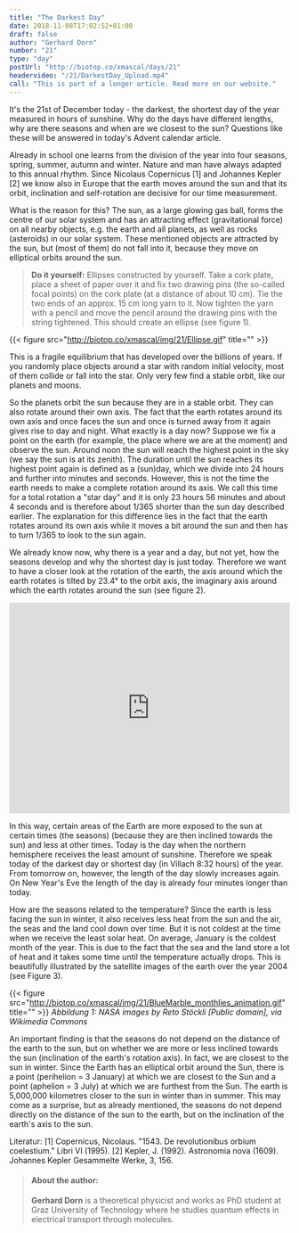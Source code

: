 ```yaml
---
title: "The Darkest Day"
date: 2018-11-08T17:02:52+01:00
draft: false
author: "Gerhard Dorn"
number: "21"
type: "day"
postUrl: "http://biotop.co/xmascal/days/21"
headervideo: "/21/DarkestDay_Upload.mp4"
call: "This is part of a longer article. Read more on our website."
---
```

It's the 21st of December today - the darkest, the shortest day of the year measured in hours of sunshine. Why do the days have different lengths, why are there seasons and when are we closest to the sun? Questions like these will be answered in today's Advent calendar article.

Already in school one learns from the division of the year into four seasons, spring, summer, autumn and winter. Nature and man have always adapted to this annual rhythm. Since Nicolaus Copernicus [1] and Johannes Kepler [2] we know also in Europe that the earth moves around the sun and that its orbit, inclination and self-rotation are decisive for our time measurement.

What is the reason for this?
The sun, as a large glowing gas ball, forms the centre of our solar system and has an attracting effect (gravitational force) on all nearby objects, e.g. the earth and all planets, as well as rocks (asteroids) in our solar system.
These mentioned objects are attracted by the sun, but (most of them) do not fall into it, because they move on elliptical orbits around the sun.

> **Do it yourself:** Ellipses constructed by yourself. Take a cork plate, place a sheet of paper over it and fix two drawing pins (the so-called focal points) on the cork plate (at a distance of about 10 cm). Tie the two ends of an approx. 15 cm long yarn to it. Now tighten the yarn with a pencil and move the pencil around the drawing pins with the string tightened. This should create an ellipse (see figure 1).

{{< figure src="http://biotop.co/xmascal/img/21/Ellipse.gif" title="" >}}

This is a fragile equilibrium that has developed over the billions of years.
If you randomly place objects around a star with random initial velocity, most of them collide or fall into the star. Only very few find a stable orbit, like our planets and moons.

<!--more-->

So the planets orbit the sun because they are in a stable orbit. They can also rotate around their own axis. The fact that the earth rotates around its own axis and once faces the sun and once is turned away from it again gives rise to day and night.
What exactly is a day now? Suppose we fix a point on the earth (for example, the place where we are at the moment) and observe the sun. Around noon the sun will reach the highest point in the sky (we say the sun is at its zenith). The duration until the sun reaches its highest point again is defined as a (sun)day, which we divide into 24 hours and further into minutes and seconds.
However, this is not the time the earth needs to make a complete rotation around its axis. We call this time for a total rotation a "star day" and it is only 23 hours 56 minutes and about 4 seconds and is therefore about 1/365 shorter than the sun day described earlier.
The explanation for this difference lies in the fact that the earth rotates around its own axis while it moves a bit around the sun and then has to turn 1/365 to look to the sun again.

We already know now, why there is a year and a day, but not yet, how the seasons develop and why the shortest day is just today.
Therefore we want to have a closer look at the rotation of the earth, the axis around which the earth rotates is tilted by 23.4° to the orbit axis, the imaginary axis around which the earth rotates around the sun (see figure 2).

<div style="padding:75% 0 0 0;position:relative;">
  <iframe src="https://player.vimeo.com/video/307520075?autoplay=1&loop=1" style="position:absolute;top:0;left:0;width:100%;height:100%;" frameborder="0" webkitallowfullscreen mozallowfullscreen allowfullscreen>
  </iframe>
</div>
<script src="https://player.vimeo.com/api/player.js"></script>

In this way, certain areas of the Earth are more exposed to the sun at certain times (the seasons) (because they are then inclined towards the sun) and less at other times. Today is the day when the northern hemisphere receives the least amount of sunshine. Therefore we speak today of the darkest day or shortest day (in Villach 8:32 hours) of the year. From tomorrow on, however, the length of the day slowly increases again. On New Year's Eve the length of the day is already four minutes longer than today.

How are the seasons related to the temperature? Since the earth is less facing the sun in winter, it also receives less heat from the sun and the air, the seas and the land cool down over time. But it is not coldest at the time when we receive the least solar heat. On average, January is the coldest month of the year. This is due to the fact that the sea and the land store a lot of heat and it takes some time until the temperature actually drops.
This is beautifully illustrated by the satellite images of the earth over the year 2004 (see Figure 3).

{{< figure src="http://biotop.co/xmascal/img/21/BlueMarble_monthlies_animation.gif" title="" >}}
*Abbildung 1: NASA images by Reto Stöckli [Public domain], via Wikimedia Commons*

An important finding is that the seasons do not depend on the distance of the earth to the sun, but on whether we are more or less inclined towards the sun (inclination of the earth's rotation axis).
In fact, we are closest to the sun in winter. Since the Earth has an elliptical orbit around the Sun, there is a point (perihelion = 3 January) at which we are closest to the Sun and a point (aphelion = 3 July) at which we are furthest from the Sun.
The earth is 5,000,000 kilometres closer to the sun in winter than in summer. This may come as a surprise, but as already mentioned, the seasons do not depend directly on the distance of the sun to the earth, but on the inclination of the earth's axis to the sun.


Literatur:
[1] Copernicus, Nicolaus. "1543. De revolutionibus orbium coelestium." Libri VI (1995).
[2] Kepler, J. (1992). Astronomia nova (1609). Johannes Kepler Gesammelte Werke, 3, 156.

> #### About the author:
> **Gerhard Dorn** is a theoretical physicist and works as PhD student at Graz University of Technology where he studies quantum effects in electrical transport through molecules.
